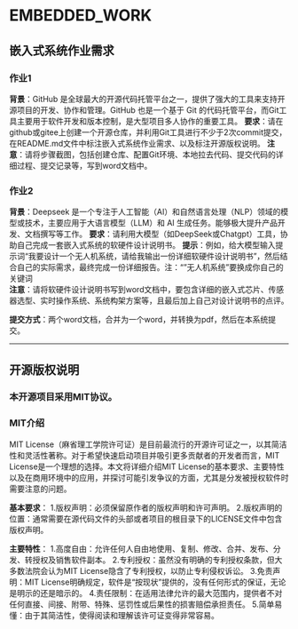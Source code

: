 # EMBEDDED_WORK

## 嵌入式系统作业需求

### 作业1

**背景**：GitHub 是全球最大的开源代码托管平台之一，提供了强大的工具来支持开源项目的开发、协作和管理。GitHub 也是一个基于 Git 的代码托管平台，而Git工具主要用于软件开发和版本控制，是大型项目多人协作的重要工具。
**要求**：请在github或gitee上创建一个开源仓库，并利用Git工具进行不少于2次commit提交，在README.md文件中标注嵌入式系统作业需求、以及标注开源版权说明。
**注意**：请将步骤截图，包括创建仓库、配置Git环境、本地拉去代码、提交代码的详细过程、提交记录等，写到word文档中。

### 作业2

**背景**：Deepseek 是一个专注于人工智能（AI）和自然语言处理（NLP）领域的模型或技术，主要应用于大语言模型（LLM）和 AI 生成任务。能够极大提升产品开发、文档撰写等工作。
**要求**：请利用大模型（如DeepSeek或Chatgpt）工具，协助自己完成一套嵌入式系统的软硬件设计说明书。
**提示**：例如，给大模型输入提示词“我要设计一个无人机系统，请给我输出一份详细软硬件设计说明书”，然后结合自己的实际需求，最终完成一份详细报告。注：“”无人机系统”要换成你自己的关键词  
**注意**：请将软硬件设计说明书写到word文档中，要包含详细的嵌入式芯片、传感器选型、实时操作系统、系统构架方案等，且最后加上自己对设计说明书的点评。

**提交方式**：两个word文档，合并为一个word，并转换为pdf，然后在本系统提交。

---

## 开源版权说明
### 本开源项目采用MIT协议。
### MIT介绍
MIT License（麻省理工学院许可证）是目前最流行的开源许可证之一，以其简洁性和灵活性著称。对于希望快速启动项目并吸引更多贡献者的开发者而言，MIT License是一个理想的选择。本文将详细介绍MIT License的基本要求、主要特性以及在商用环境中的应用，并探讨可能引发争议的方面，尤其是分发被授权软件时需要注意的问题。

**基本要求**：
1.版权声明：必须保留原作者的版权声明和许可声明。
2.版权声明的位置：通常需要在源代码文件的头部或者项目的根目录下的LICENSE文件中包含版权声明。

**主要特性**：
1.高度自由：允许任何人自由地使用、复制、修改、合并、发布、分发、转授权及销售软件副本。
2.专利授权：虽然没有明确的专利授权条款，但大多数法院会认为MIT License隐含了专利授权，以防止专利侵权诉讼。
3.免责声明：MIT License明确规定，软件是“按现状”提供的，没有任何形式的保证，无论是明示的还是暗示的。
4.责任限制：在适用法律允许的最大范围内，提供者不对任何直接、间接、附带、特殊、惩罚性或后果性的损害赔偿承担责任。
5.简单易懂：由于其简洁性，使得阅读和理解该许可证变得非常容易。

